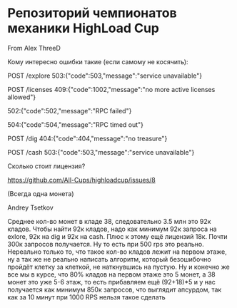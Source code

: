 # Репозиторий чемпионатов механики HighLoad Cup

From Alex ThreeD

Кому интересно ошибки такие (если самому не косячить):

POST /explore 503:{"code":503,"message":"service unavailable"}

POST /licenses 409:{"code":1002,"message":"no more active licenses allowed"}

 502:{"code":502,"message":"RPC failed"}
 
 504:{"code":504,"message":"RPC timed out"}
 
POST /dig 404:{"code":404,"message":"no treasure"}

POST /cash 503:{"code":503,"message":"service unavailable"}


Сколько стоит лицензия?

https://github.com/All-Cups/highloadcup/issues/8 

(Всегда одна монета)


Andrey Tsetkov

Среднее кол-во монет в кладе 38, следовательно 3.5 млн это 92к кладов. Чтобы найти 92к кладов, надо как минимум 92к запроса на exlore, 92к на dig и 92к на cash. Плюс к этому ещё лицензий 18к. Почти 300к запросов получается. Ну то есть при 500 rps это реально. Нереально только то, что такое кол-во кладов лежит на первом этаже, ну а так же не реально написать алгоритм, который безошибочно пройдёт клетку за клеткой, не наткнувшись на пустую. Ну и конечно же все мы в курсе, что 80% кладов на первом этаже это 5 монет, а 38 монет это уже 5-6 этаж, то есть прибавляем ещё (92+18)*5 и у нас получается как минимум 850к запросов, что выглядит апсурдом, так как за 10 минут при 1000 RPS нельзя такое сделать
